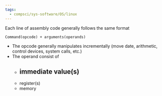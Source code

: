 ```yaml
---
tags:
  - compsci/sys-software/OS/linux
---
```

Each line of assembly code generally follows the same format
```
Command(opcode) + arguments(operands)
```
- The opcode generally manipulates incrementally (move date, arithmetic, control devices, system calls, etc.)
- The operand consist of
	- immediate value(s)
		- 
	- register(s)
	- memory